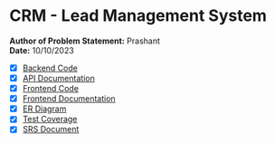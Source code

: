 # CRM - Lead Management System

**Author of Problem Statement:** Prashant  
**Date:** 10/10/2023

- [x] [Backend Code](https://github.com/Rihanaggg/LeadManagement-/tree/main/backend%201.0)
- [x] [API Documentation](https://github.com/Rihanaggg/LeadManagement-/blob/main/API%20Documentation.md)
- [x] [Frontend Code](https://github.com/Rihanaggg/LeadManagement-/tree/main/frontend%201.0)
- [x] [Frontend Documentation](https://github.com/Rihanaggg/LeadManagement-/tree/main/frontend%201.0/documentation)
- [x] [ER Diagram](https://github.com/Rihanaggg/LeadManagement-/blob/main/ER%20diagram.png)
- [x] [Test Coverage](https://github.com/Rihanaggg/LeadManagement-/blob/main/jacoco%20test%20Coverage.png)
- [x] [SRS Document](https://github.com/Rihanaggg/LeadManagement-/blob/main/README1.md)
